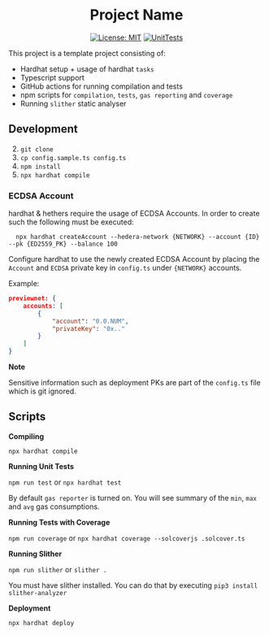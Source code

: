 <div align="center">

# Project Name

[![License: MIT](https://img.shields.io/badge/License-MIT-yellow.svg)](https://opensource.org/licenses/MIT)
[![UnitTests](https://github.com/LimeChain/SmartContracts-Template/actions/workflows/unit-tests.yaml/badge.svg?branch=main)](https://github.com/LimeChain/SmartContracts-Template/actions/workflows/unit-tests.yaml)

</div>

This project is a template project consisting of:
- Hardhat setup + usage of hardhat `tasks`
- Typescript support
- GitHub actions for running compilation and tests 
- npm scripts for `compilation`, `tests`, `gas reporting` and `coverage`
- Running `slither` static analyser

## Development

2. `git clone`
3. `cp config.sample.ts config.ts`
4. `npm install`
5. `npx hardhat compile`

### ECDSA Account

hardhat & hethers require the usage of ECDSA Accounts. In order to create such the following must be executed:
```
  npx hardhat createAccount --hedera-network {NETWORK} --account {ID} --pk {ED2559_PK} --balance 100
```
Configure hardhat to use the newly created ECDSA Account by placing the `Account` and `ECDSA` private key in 
`config.ts` under `{NETWORK}` accounts.

Example:
```json
previewnet: {
    accounts: [
        {
            "account": "0.0.NUM",
            "privateKey": "0x.."
        }
    ]
}
```

**Note**

Sensitive information such as deployment PKs are part of the `config.ts` file which is git ignored. 

## Scripts

**Compiling**

`npx hardhat compile`

**Running Unit Tests**

`npm run test` or `npx hardhat test`

By default `gas reporter` is turned on. You will see summary of the `min`, `max` and `avg` gas consumptions.

**Running Tests with Coverage**

`npm run coverage` or `npx hardhat coverage --solcoverjs .solcover.ts`

**Running Slither**

`npm run slither` or `slither .`

You must have slither installed. You can do that by executing `pip3 install slither-analyzer`

**Deployment**

`npx hardhat deploy`